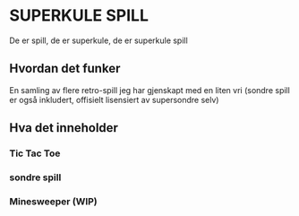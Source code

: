 # SUPERKULE SPILL
De er spill, de er superkule, de er superkule spill
## Hvordan det funker
En samling av flere retro-spill jeg har gjenskapt med en liten vri (sondre spill er også inkludert, offisielt lisensiert av supersondre selv)
## Hva det inneholder
### Tic Tac Toe
### sondre spill
### Minesweeper (WIP)